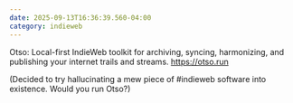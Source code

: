 ```yaml
---
date: 2025-09-13T16:36:39.560-04:00
category: indieweb
---
```


Otso: Local-first IndieWeb toolkit for archiving, syncing, harmonizing, and publishing your internet trails and streams. https://otso.run

(Decided to try hallucinating a mew piece of #indieweb software into existence. Would you run Otso?)
